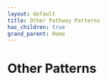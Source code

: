 ```yaml
---
layout: default
title: Other Pathway Patterns
has_children: true
grand_parent: Home
---
```

# Other Patterns
